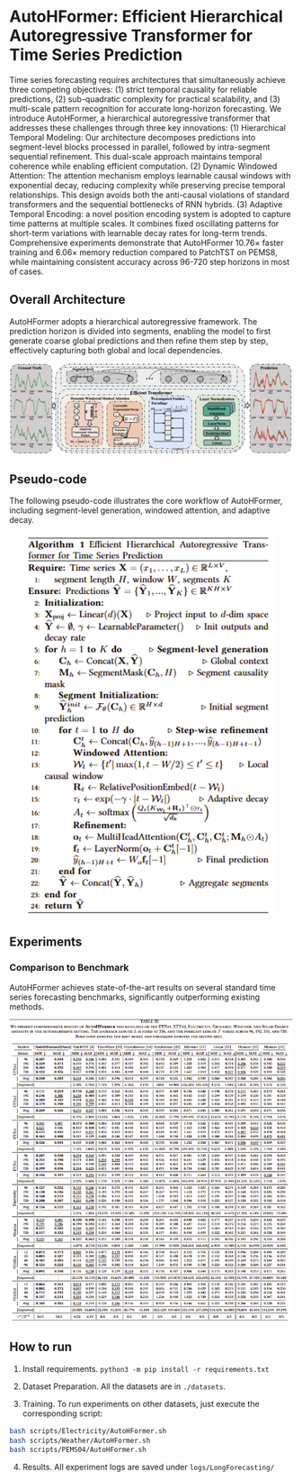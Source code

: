 # AutoHFormer: Efficient Hierarchical Autoregressive Transformer for Time Series Prediction

Time series forecasting requires architectures that simultaneously achieve three competing objectives: (1) strict temporal causality for reliable predictions, (2) sub-quadratic complexity for practical scalability, and (3) multi-scale pattern recognition for accurate long-horizon forecasting. We introduce AutoHFormer, a hierarchical autoregressive transformer that addresses these challenges through three key innovations: (1) Hierarchical Temporal Modeling: Our architecture decomposes predictions into segment-level blocks processed in parallel, followed by intra-segment sequential refinement. This dual-scale approach maintains temporal coherence while enabling efficient computation. (2) Dynamic Windowed Attention: The attention mechanism employs learnable causal windows with exponential decay, reducing complexity while preserving precise temporal relationships. This design avoids both the anti-causal violations of standard transformers and the sequential bottlenecks of RNN hybrids. (3) Adaptive Temporal Encoding: a novel position encoding system is adopted to capture time patterns at multiple scales. It combines fixed oscillating patterns for short-term variations with learnable decay rates for long-term trends. Comprehensive experiments demonstrate that AutoHFormer 10.76× faster training and 6.06× memory reduction compared to PatchTST on PEMS8, while maintaining consistent accuracy across 96-720 step horizons in most of cases.

## Overall Architecture

AutoHFormer adopts a hierarchical autoregressive framework. The prediction horizon is divided into segments, enabling the model to first generate coarse global predictions and then refine them step by step, effectively capturing both global and local dependencies.

<p align="center">
  <img src="AutoHFormer.png" alt="AutoHFormer Architecture" width="1000"/>
</p>

## Pseudo-code

The following pseudo-code illustrates the core workflow of AutoHFormer, including segment-level generation, windowed attention, and adaptive decay.

<p align="center">
  <img src="pseudo-code.png" alt="AutoHFormer Algorithm" width="450"/>
</p>

## Experiments
### Comparison to Benchmark
AutoHFormer achieves state-of-the-art results on several standard time series forecasting benchmarks, significantly outperforming existing methods.

<p align="center">
  <img src="experiments.png" alt="AutoHFormer Main Results" width="1000"/>
</p>

## How to run
1. Install requirements. ```python3 -m pip install -r requirements.txt```

2. Dataset Preparation. All the datasets are in ```./datasets```.

3. Training. To run experiments on other datasets, just execute the corresponding script:
```bash
bash scripts/Electricity/AutoHFormer.sh
bash scripts/Weather/AutoHFormer.sh
bash scripts/PEMS04/AutoHFormer.sh
```

4. Results.
All experiment logs are saved under `logs/LongForecasting/`
